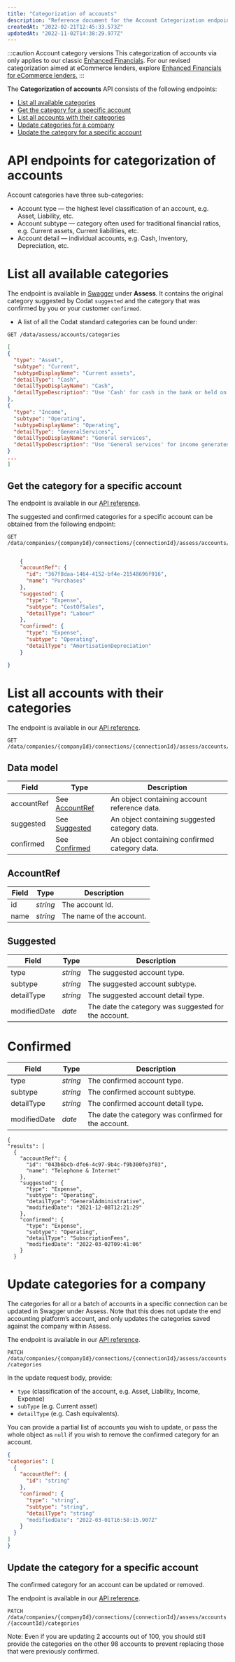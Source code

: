 ```yaml
---
title: "Categorization of accounts"
description: "Reference document for the Account Categorization endpoints"
createdAt: "2022-02-21T12:45:33.573Z"
updatedAt: "2022-11-02T14:38:29.977Z"
---
```

:::caution Account category versions
This categorization of accounts via only applies to our classic [Enhanced Financials](/assess/reports/enhanced-financials/financials). For our revised categorization aimed at eCommerce lenders, explore [Enhanced Financials for eCommerce lenders.](/assess/reports/enhanced-financials-ecommerce-lenders/financials)
:::

The **Categorization of accounts** API consists of the following endpoints:

- [List all available categories](#list-all-available-categories)
- [Get the category for a specific account](#get-the-category-for-a-specific-account)
- [List all accounts with their categories](#list-all-accounts-with-their-categories)
- [Update categories for a company](#update-categories-for-a-company)
- [Update the category for a specific account](#update-the-category-for-a-specific-account)

# API endpoints for categorization of accounts

Account categories have three sub-categories:

- Account type — the highest level classification of an account, e.g. Asset, Liability, etc.
- Account subtype — category often used for traditional financial ratios, e.g. Current assets, Current liabilities, etc.
- Account detail — individual accounts, e.g. Cash, Inventory, Depreciation, etc.

# List all available categories

The endpoint is available in <a className="external" href="https://api.codat.io/swagger/index.html#/Assess/get_data_assess_accounts_categories" target="_blank">Swagger</a> under **Assess**. It contains the original category suggested by Codat `suggested` and the category that was confirmed by you or your customer `confirmed`.

- A list of all the Codat standard categories can be found under:

```http
GET /data/assess/accounts/categories
```

```json
[
{
  "type": "Asset",
  "subtype": "Current",
  "subtypeDisplayName": "Current assets",
  "detailType": "Cash",
  "detailTypeDisplayName": "Cash",
  "detailTypeDescription": "Use 'Cash' for cash in the bank or held on premise. This should include overdrawn accounts."
},
{
  "type": "Income",
  "subtype": "Operating",
  "subtypeDisplayName": "Operating",
  "detailType": "GeneralServices",
  "detailTypeDisplayName": "General services",
  "detailTypeDescription": "Use 'General services' for income generated from services the company performs or usage fees charged."
}
...
]
```

## Get the category for a specific account

The endpoint is available in our <a href="/assess-api#/operations/get-data-companies-companyId-connections-connectionId-assess-accounts-accountId-categories">API reference</a>.

The suggested and confirmed categories for a specific account can be obtained from the following endpoint:

```http
GET /data/companies/{companyId}/connections/{connectionId}/assess/accounts/categories
```

```json

    {
    "accountRef": {
      "id": "367f8daa-1464-4152-bf4e-21548696f916",
      "name": "Purchases"
    },
    "suggested": {
      "type": "Expense",
      "subtype": "CostOfSales",
      "detailType": "Labour"
    },
    "confirmed": {
      "type": "Expense",
      "subtype": "Operating",
      "detailType": "AmortisationDepreciation"
    }

}
```

# List all accounts with their categories

The endpoint is available in our <a href="/assess-api#/operations/get-data-companies-companyId-connections-connectionId-assess-accounts-categories">API reference</a>.

```http
GET /data/companies/{companyId}/connections/{connectionId}/assess/accounts/categories
```

## Data model

|Field|Type|Description|
|-----|----|-----------|
|accountRef|See [AccountRef](#accountref)|An object containing account reference data.|
|suggested|See [Suggested](#suggested)|An object containing suggested category data.|
|confirmed|See [Confirmed](#confirmed)|An object containing confirmed category data.|

## AccountRef

|Field|Type|Description|
|-----|----|-----------|
|id|_string_|The account Id.|
|name|_string_|The name of the account.|

## Suggested

|Field|Type|Description|
|-----|----|-----------|
|type|_string_|The suggested account type.|
|subtype|_string_|The suggested account subtype.|
|detailType|_string_|The suggested account detail type.|
|modifiedDate|_date_|The date the category was suggested for the account.|

# Confirmed

|Field|Type|Description|
|-----|----|-----------|
|type|_string_|The confirmed account type.|
|subtype|_string_|The confirmed account subtype.|
|detailType|_string_|The confirmed account detail type.|
|modifiedDate|_date_|The date the category was confirmed for the account.|

```
{
"results": [
  {
    "accountRef": {
      "id": "043b6bcb-dfe6-4c97-9b4c-f9b300fe3f03",
      "name": "Telephone & Internet"
    },
    "suggested": {
      "type": "Expense",
      "subtype": "Operating",
      "detailType": "GeneralAdministrative",
      "modifiedDate": "2021-12-08T12:21:29"
    },
    "confirmed": {
      "type": "Expense",
      "subtype": "Operating",
      "detailType": "SubscriptionFees",
      "modifiedDate": "2022-03-02T09:41:06"
    }
  }
```

# Update categories for a company

The categories for all or a batch of accounts in a specific connection can be updated in Swagger under Assess.
Note that this does not update the end accounting platform’s account, and only updates the categories saved against the company within Assess.

The endpoint is available in our <a href="/assess-api#/operations/patch-data-companies-companyId-connections-connectionId-assess-accounts-categories">API reference</a>.

`PATCH /data/companies/{companyId}/connections/{connectionId}/assess/accounts/categories`

In the update request body, provide:

- `type` (classification of the account, e.g. Asset, Liability, Income, Expense)
- `subType` (e.g. Current asset)
- `detailType` (e.g. Cash equivalents).

You can provide a partial list of accounts you wish to update, or pass the whole object as `null` if you wish to remove the confirmed category for an account.

```json
{
"categories": [
  {
    "accountRef": {
      "id": "string"
    },
    "confirmed": {
      "type": "string",
      "subtype": "string",
      "detailType": "string"
      "modifiedDate": "2022-03-01T16:58:15.907Z"
    }
  }
]
}
```

## Update the category for a specific account

The confirmed category for an account can be updated or removed.

The endpoint is available in our <a href="/assess-api#/operations/patch-data-companies-companyId-connections-connectionId-assess-accounts-accountId-categories">API reference</a>.

`PATCH /data/companies/{companyId}/connections/{connectionId}/assess/accounts/{accountId}/categories`

Note: Even if you are updating 2 accounts out of 100, you should still provide the categories on the other 98 accounts to prevent replacing those that were previously confirmed.
